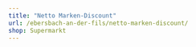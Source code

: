 ```yaml
---
title: "Netto Marken-Discount"
url: /ebersbach-an-der-fils/netto-marken-discount/
shop: Supermarkt
---
```

